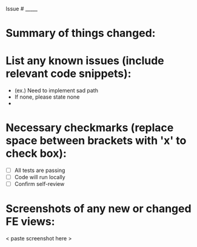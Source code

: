 Issue # _____

# Summary of things changed:



# List any known issues (include relevant code snippets): 
  - (ex.) Need to implement sad path
  - If none, please state none
  - 


# Necessary checkmarks (replace space between brackets with 'x' to check box): 
  - [ ] All tests are passing 
  - [ ] Code will run locally 
  - [ ] Confirm self-review 
  
# Screenshots of any new or changed FE views:
< paste screenshot here >
